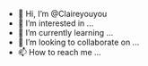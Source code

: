 - 👋 Hi, I’m @Claireyouyou
- 👀 I’m interested in ...
- 🌱 I’m currently learning ...
- 💞️ I’m looking to collaborate on ...
- 📫 How to reach me ...

<!---
Claireyouyou/Claireyouyou is a ✨ special ✨ repository because its `README.md` (this file) appears on your GitHub profile.
You can click the Preview link to take a look at your changes.
--->
